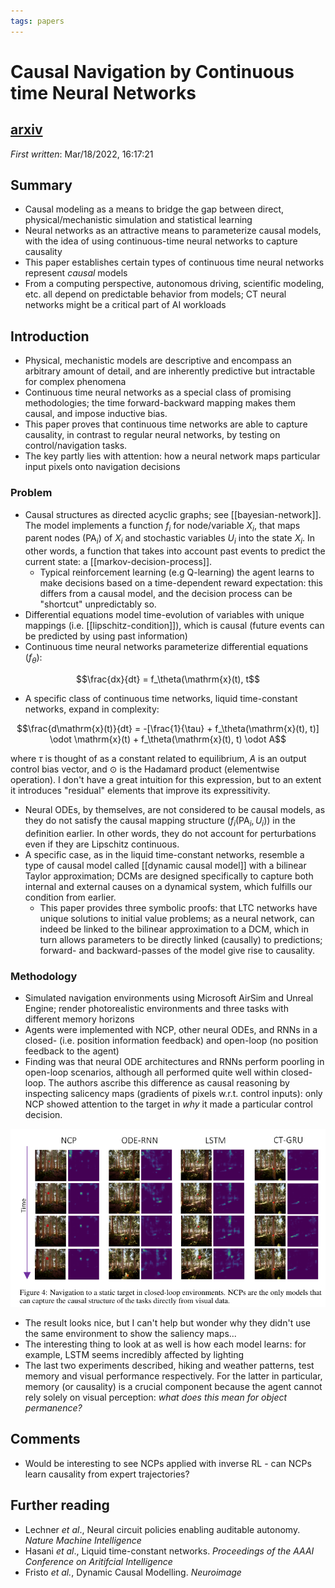 ```yaml
---
tags: papers
---
```


# Causal Navigation by Continuous time Neural Networks

## [arxiv](https://arxiv.org/abs/ARXIV)

*First written*: Mar/18/2022, 16:17:21

## Summary

- Causal modeling as a means to bridge the gap between direct, physical/mechanistic simulation and statistical learning
- Neural networks as an attractive means to parameterize causal models, with the idea of using continuous-time neural networks to capture causality
- This paper establishes certain types of continuous time neural networks represent *causal* models
- From a computing perspective, autonomous driving, scientific modeling, etc. all depend on predictable behavior from models; CT neural networks might be a critical part of AI workloads

## Introduction

- Physical, mechanistic models are descriptive and encompass an arbitrary amount of detail, and are inherently predictive but intractable for complex phenomena
- Continuous time neural networks as a special class of promising methodologies; the time forward-backward mapping makes them causal, and impose inductive bias.
- This paper proves that continuous time networks are able to capture causality, in contrast to regular neural networks, by testing on control/navigation tasks.
- The key partly lies with attention: how a neural network maps particular input pixels onto navigation decisions

### Problem

- Causal structures as directed acyclic graphs; see [[bayesian-network]]. The model implements a function $f_i$ for node/variable $X_i$, that maps parent nodes ($\mathrm{PA}_i$) of $X_i$ and stochastic variables $U_i$ into the state $X_i$. In other words, a function that takes into account past events to predict the current state: a [[markov-decision-process]].
  - Typical reinforcement learning (e.g Q-learning) the agent learns to make decisions based on a time-dependent reward expectation: this differs from a causal model, and the decision process can be "shortcut" unpredictably so.
- Differential equations model time-evolution of variables with unique mappings (i.e. [[lipschitz-condition]]), which is causal (future events can be predicted by using past information)
- Continuous time neural networks parameterize differential equations ($f_\theta$):

$$\frac{dx}{dt} = f_\theta(\mathrm{x}(t), t$$

- A specific class of continuous time networks, liquid time-constant networks, expand in complexity:

$$\frac{d\mathrm{x}(t)}{dt} = -[\frac{1}{\tau} + f_\theta(\mathrm{x}(t), t)] \odot \mathrm{x}(t) + f_\theta(\mathrm{x}(t), t) \odot A$$

where $\tau$ is thought of as a constant related to equilibrium, $A$ is an output control bias vector, and $\odot$ is the Hadamard product (elementwise operation). I don't have a great intuition for this expression, but to an extent it introduces "residual" elements that improve its expressitivity.

- Neural ODEs, by themselves, are not considered to be causal models, as they do not satisfy the causal mapping structure ($f_i(\mathrm{PA}_i, U_i)$) in the definition earlier. In other words, they do not account for perturbations even if they are Lipschitz continuous.
- A specific case, as in the liquid time-constant networks, resemble a type of causal model called [[dynamic causal model]] with a bilinear Taylor approximation; DCMs are designed specifically to capture both internal and external causes on a dynamical system, which fulfills our condition from earlier.
  - This paper provides three symbolic proofs: that LTC networks have unique solutions to initial value problems; as a neural network, can indeed be linked to the bilinear approximation to a DCM, which in turn allows parameters to be directly linked (causally) to predictions; forward- and backward-passes of the model give rise to causality.

### Methodology

- Simulated navigation environments using Microsoft AirSim and Unreal Engine; render photorealistic environments and three tasks with different memory horizons
- Agents were implemented with NCP, other neural ODEs, and RNNs in a closed- (i.e. position information feedback) and open-loop (no position feedback to the agent)
- Finding was that neural ODE architectures and RNNs perform poorling in open-loop scenarios, although all performed quite well within closed-loop. The authors ascribe this difference as causal reasoning by inspecting salicency maps (gradients of pixels w.r.t. control inputs): only NCP showed attention to the target in *why* it made a particular control decision.

![picture 1](attachments/3ff8e70776714af5cf082df4a5e6c2b11682b7929c601aeb0a249bd044dd2e45.png)  

- The result looks nice, but I can't help but wonder why they didn't use the same environment to show the saliency maps...
- The interesting thing to look at as well is how each model learns: for example, LSTM seems incredibly affected by lighting
- The last two experiments described, hiking and weather patterns, test memory and visual performance respectively. For the latter in particular, memory (or causality) is a crucial component because the agent cannot rely solely on visual perception: *what does this mean for object permanence?*

## Comments

- Would be interesting to see NCPs applied with inverse RL - can NCPs learn causality from expert trajectories?

## Further reading

- Lechner *et al*., Neural circuit policies enabling auditable autonomy. *Nature Machine Intelligence*
- Hasani *et al*., Liquid time-constant networks. *Proceedings of the AAAI Conference on Aritifcial Intelligence*
- Fristo *et al.*, Dynamic Causal Modelling. *Neuroimage*